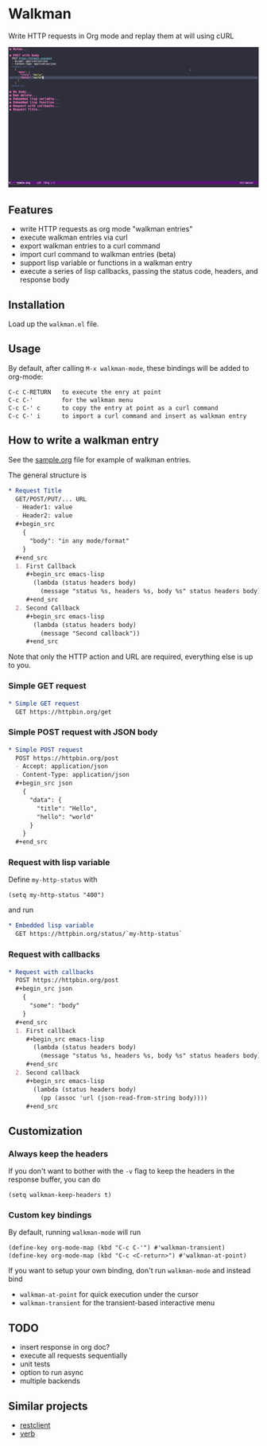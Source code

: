 # Walkman

Write HTTP requests in Org mode and replay them at will using cURL

![walkman demo gif](walkman.gif)

## Features
  * write HTTP requests as org mode "walkman entries"
  * execute walkman entries via curl
  * export walkman entries to a curl command
  * import curl command to walkman entries (beta)
  * support lisp variable or functions in a walkman entry
  * execute a series of lisp callbacks, passing the status code, headers, and response body

## Installation
Load up the `walkman.el` file.

## Usage
By default, after calling  `M-x walkman-mode`, these bindings will be added to org-mode:
```
C-c C-RETURN   to execute the enry at point
C-c C-'        for the walkman menu
C-c C-' c      to copy the entry at point as a curl command
C-c C-' i      to import a curl command and insert as walkman entry
```

## How to write a walkman entry
See the [sample.org](sample.org) file for example of walkman entries.

The general structure is
```org
* Request Title
  GET/POST/PUT/... URL
  - Header1: value
  - Header2: value
  #+begin_src
    {
      "body": "in any mode/format"
    }
  #+end_src
  1. First Callback
     #+begin_src emacs-lisp
       (lambda (status headers body)
         (message "status %s, headers %s, body %s" status headers body))
     #+end_src
  2. Second Callback
     #+begin_src emacs-lisp
       (lambda (status headers body)
         (message "Second callback"))
     #+end_src
```
Note that only the HTTP action and URL are required, everything else is up to you.

### Simple GET request
```org
* Simple GET request
  GET https://httpbin.org/get
```

### Simple POST request with JSON body
```org
* Simple POST request
  POST https://httpbin.org/post
  - Accept: application/json
  - Content-Type: application/json
  #+begin_src json
    {
      "data": {
        "title": "Hello",
        "hello": "world"
      }
    }
  #+end_src
```

### Request with lisp variable
Define `my-http-status` with
```emacs-lisp
(setq my-http-status "400")
```
and run
```org
* Embedded lisp variable
  GET https://httpbin.org/status/`my-http-status`
```

### Request with callbacks
```org
* Request with callbacks
  POST https://httpbin.org/post
  #+begin_src json
    {
      "some": "body"
    }
  #+end_src
  1. First callback
     #+begin_src emacs-lisp
       (lambda (status headers body)
         (message "status %s, headers %s, body %s" status headers body))
     #+end_src
  2. Second callback
     #+begin_src emacs-lisp
       (lambda (status headers body)
         (pp (assoc 'url (json-read-from-string body))))
     #+end_src
```

## Customization

### Always keep the headers

If you don't want to bother with the `-v` flag to keep the headers in the response buffer, you can do
```
(setq walkman-keep-headers t)
```

### Custom key bindings

By default, running `walkman-mode` will run
```
(define-key org-mode-map (kbd "C-c C-'") #'walkman-transient)
(define-key org-mode-map (kbd "C-c <C-return>") #'walkman-at-point)
```

If you want to setup your own binding, don't run `walkman-mode` and instead bind
  * `walkman-at-point` for quick execution under the cursor
  * `walkman-transient` for the transient-based interactive menu

## TODO
  * insert response in org doc?
  * execute all requests sequentially
  * unit tests
  * option to run async
  * multiple backends

## Similar projects
  * [restclient](https://github.com/pashky/restclient.el)
  * [verb](https://github.com/federicotdn/verb)

